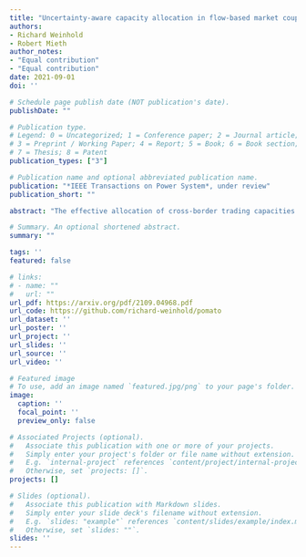 ```yaml
---
title: "Uncertainty-aware capacity allocation in flow-based market coupling"
authors:
- Richard Weinhold
- Robert Mieth
author_notes:
- "Equal contribution"
- "Equal contribution"
date: 2021-09-01
doi: ''

# Schedule page publish date (NOT publication's date).
publishDate: ""

# Publication type.
# Legend: 0 = Uncategorized; 1 = Conference paper; 2 = Journal article;
# 3 = Preprint / Working Paper; 4 = Report; 5 = Book; 6 = Book section;
# 7 = Thesis; 8 = Patent
publication_types: ["3"]

# Publication name and optional abbreviated publication name.
publication: "*IEEE Transactions on Power System*, under review"
publication_short: ""

abstract: "The effective allocation of cross-border trading capacities is one of the central challenges in implementation of a pan-European internal energy market. Flow-based market coupling has shown promising results for to achieve better price convergence between market areas, while, at the same time, improving congestion management effectiveness by explicitly internalizing power flows on critical network elements in the capacity allocation routine. However, the question of FBMC effectiveness for a future power system with a very high share of intermittent renewable generation is often overlooked in the current literature. This paper provides a comprehensive summary on FBMC modeling assumptions, discusses implications of external policy considerations and explicitly discusses the impact of high-shares of intermittent generation on the effectiveness of FBMC as a method of capacity allocation and congestion management in zonal electricity markets. We propose to use an RES uncertainty model and probabilistic security margins on the FBMC parameterization to effectively assess the impact of forecast errors in renewable dominant power systems. Numerical experiments on the well-studied IEEE 118 bus test system demonstrate the mechanics of the studied FBMC simulation. Our data and implementation are published through the open-source power market tool POMATO."

# Summary. An optional shortened abstract.
summary: ""

tags: ''
featured: false

# links:
# - name: ""
#   url: ""
url_pdf: https://arxiv.org/pdf/2109.04968.pdf
url_code: https://github.com/richard-weinhold/pomato
url_dataset: ''
url_poster: ''
url_project: ''
url_slides: ''
url_source: ''
url_video: ''

# Featured image
# To use, add an image named `featured.jpg/png` to your page's folder. 
image:
  caption: ''
  focal_point: ''
  preview_only: false

# Associated Projects (optional).
#   Associate this publication with one or more of your projects.
#   Simply enter your project's folder or file name without extension.
#   E.g. `internal-project` references `content/project/internal-project/index.md`.
#   Otherwise, set `projects: []`.
projects: []

# Slides (optional).
#   Associate this publication with Markdown slides.
#   Simply enter your slide deck's filename without extension.
#   E.g. `slides: "example"` references `content/slides/example/index.md`.
#   Otherwise, set `slides: ""`.
slides: ''
---
```

